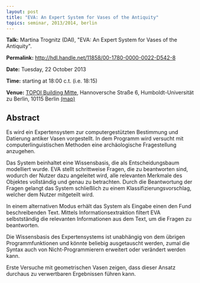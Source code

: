 ```yaml
---
layout: post
title: "EVA: An Expert System for Vases of the Antiquity"
topics: seminar, 2013/2014, berlin
---
```


**Talk:** Martina Trognitz (DAI), "EVA: An Expert System for Vases of the Antiquity".

**Permalink:** <http://hdl.handle.net/11858/00-1780-0000-0022-D542-8>

**Date:** Tuesday, 22 October 2013

**Time:** starting at 18:00 c.t. (i.e. 18:15)

**Venue:** [TOPOI Building Mitte](http://www.topoi.org/buildings/), Hannoversche Straße 6, Humboldt-Universität zu Berlin, 10115 Berlin [(map)](http://maps.google.de/maps?f=q&source=s_q&hl=de&geocode=&q=berlin+hannoversche+stra%C3%9Fe+6&sll=51.151786,10.415039&sspn=24.62582,42.626953&ie=UTF8&t=h&z=16&iwloc=A)

## Abstract

Es wird ein Expertensystem zur computergestützten Bestimmung und Datierung antiker Vasen vorgestellt. In dem Programm wird versucht mit computerlinguistischen Methoden eine archäologische Fragestellung anzugehen.

Das System beinhaltet eine Wissensbasis, die als Entscheidungsbaum modelliert wurde. EVA stellt schrittweise Fragen, die zu beantworten sind, wodurch der Nutzer dazu angeleitet wird, alle relevanten Merkmale des Objektes vollständig und genau zu betrachten. Durch die Beantwortung der Fragen gelangt das System schließlich zu einem Klassifizierungsvorschlag, welcher dem Nutzer mitgeteilt wird.

In einem alternativen Modus erhält das System als Eingabe einen den Fund beschreibenden Text. Mittels Informationsextraktion filtert EVA selbstständig die relevanten Informationen aus dem Text, um die Fragen zu beantworten. 

Die Wissensbasis des Expertensystems ist unabhängig von dem übrigen Programmfunktionen und könnte beliebig ausgetauscht werden, zumal die Syntax auch von Nicht-Programmierern erweitert oder verändert werden kann.

Erste Versuche mit geometrischen Vasen zeigen, dass dieser Ansatz durchaus zu verwertbaren Ergebnissen führen kann.